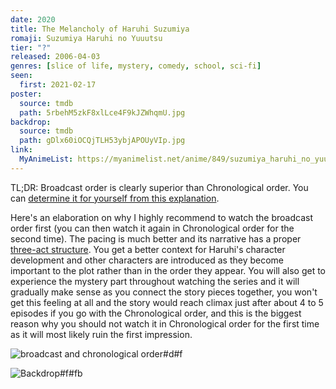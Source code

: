 ```yaml
---
date: 2020
title: The Melancholy of Haruhi Suzumiya
romaji: Suzumiya Haruhi no Yuuutsu
tier: "?"
released: 2006-04-03
genres: [slice of life, mystery, comedy, school, sci-fi]
seen:
  first: 2021-02-17
poster:
  source: tmdb
  path: 5rbehM5zkF8xlLce4F9kJZWhqmU.jpg
backdrop:
  source: tmdb
  path: gDlx60iOCQjTLH53ybjAPOUyVIp.jpg
link:
  MyAnimeList: https://myanimelist.net/anime/849/suzumiya_haruhi_no_yuuutsu, https://myanimelist.net/anime/4382/Suzumiya_Haruhi_no_Yuuutsu_2009/
---
```


<!-- TODO: explain ways to watch -->

TL;DR: Broadcast order is clearly superior than Chronological order. You can [determine it for yourself from this explanation](https://www.reddit.com/r/anime/comments/1w8ggp/wanting_to_watch_the_melancholy_of_haruhi_suzumiya/cezq5xx).

Here's an elaboration on why I highly recommend to watch the broadcast order first (you can then watch it again in Chronological order for the second time). The pacing is much better and its narrative has a proper [three-act structure](https://en.wikipedia.org/wiki/Three-act_structure). You get a better context for Haruhi's character development and other characters are introduced as they become important to the plot rather than in the order they appear. You will also get to experience the mystery part throughout watching the series and it will gradually make sense as you connect the story pieces together, you won't get this feeling at all and the story would reach climax just after about 4 to 5 episodes if you go with the Chronological order, and this is the biggest reason why you should not watch it in Chronological order for the first time as it will most likely ruin the first impression.

![broadcast and chronological order#d#f](https://i.imgur.com/CMaAuPB.png "Infographic on how to watch Haruhi")

![Backdrop#f#fb](https://www.themoviedb.org/t/p/original/gDlx60iOCQjTLH53ybjAPOUyVIp.jpg "Source: TMDB")
